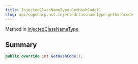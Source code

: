 ```yaml
---
title: InjectedClassNameType.GetHashCode()
slug: api/cppsharp.ast.injectedclassnametype.gethashcode
---
```

Method in [InjectedClassNameType](/api/cppsharp/ast/injectedclassnametype)

## Summary



```csharp
public override int GetHashCode();
```

